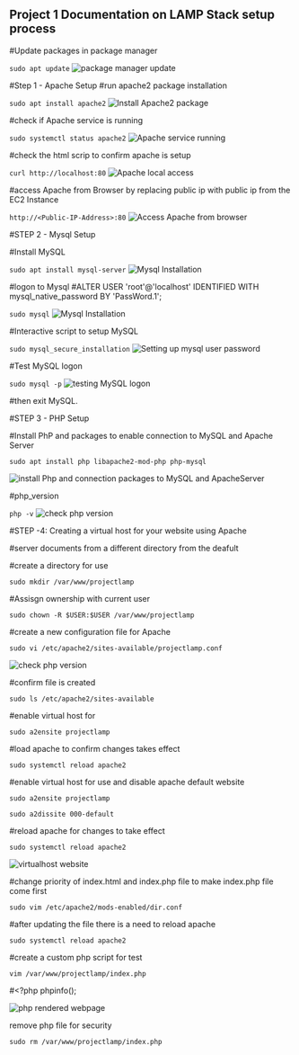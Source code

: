 ## Project 1 Documentation on LAMP Stack setup process

#Update packages in package manager

`sudo apt update`
![package manager update](./package_update.PNG)

#Step 1 - Apache Setup
#run apache2 package installation

`sudo apt install apache2`
![Install Apache2 package](./install_Apache2.PNG)

#check if Apache service is running

`sudo systemctl status apache2`
![Apache service running](./Apache_service_running.PNG)

#check the html scrip to confirm apache is setup

`curl http://localhost:80`
![Apache local access](./check_Apache_local.PNG)

#access Apache from Browser by replacing public ip with public ip from the EC2 Instance

`http://<Public-IP-Address>:80`
![Access Apache from browser](./ubuntu_Apache.PNG)

#STEP 2 - Mysql Setup

#Install MySQL

`sudo apt install mysql-server`
![Mysql Installation](./install_MySQL.PNG)

#logon to Mysql
#ALTER USER 'root'@'localhost' IDENTIFIED WITH mysql_native_password BY 'PassWord.1';

`sudo mysql`
![Mysql Installation](./logon_mysql.PNG)

#Interactive script to setup MySQL

`sudo mysql_secure_installation`
![Setting up mysql user password](./interactive_Script_MySQL.PNG)

#Test MySQL logon

`sudo mysql -p`
![testing MySQL logon](./Test_MySQL_Logon.PNG)

#then exit MySQL.

#STEP 3 - PHP Setup

#Install PhP and packages to enable connection to MySQL and Apache Server

`sudo apt install php libapache2-mod-php php-mysql`

![install Php and connection packages to MySQL and ApacheServer](./php_mySQL_Apache_Connect.PNG)

#php_version

`php -v`
![check php version](./php_version.PNG)

#STEP -4: Creating a virtual host for your website using Apache

#server documents from a different directory from the deafult

#create a directory for use

`sudo mkdir /var/www/projectlamp`

#Assisgn ownership with current user

`sudo chown -R $USER:$USER /var/www/projectlamp`

#create a new configuration file for Apache

`sudo vi /etc/apache2/sites-available/projectlamp.conf`

![check php version](./conf_file_Apache.PNG)

#confirm file is created

`sudo ls /etc/apache2/sites-available`

#enable virtual host for

`sudo a2ensite projectlamp`

#load apache to confirm changes takes effect

`sudo systemctl reload apache2`

#enable virtual host for use and disable apache default website

`sudo a2ensite projectlamp`

`sudo a2dissite 000-default`

#reload apache for changes to take effect

`sudo systemctl reload apache2`

![virtualhost website](./Virtual_Host_Website.PNG)

#change priority of index.html and index.php file to make index.php file come first

`sudo vim /etc/apache2/mods-enabled/dir.conf`

#after updating the file there is a need to reload apache

`sudo systemctl reload apache2`

#create a custom php script for test

`vim /var/www/projectlamp/index.php`

#<?php
phpinfo();


![php rendered webpage](./php_rendered.PNG)

remove php file for security

`sudo rm /var/www/projectlamp/index.php`